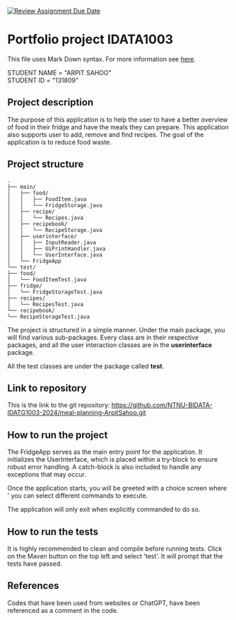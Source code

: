 [![Review Assignment Due Date](https://classroom.github.com/assets/deadline-readme-button-22041afd0340ce965d47ae6ef1cefeee28c7c493a6346c4f15d667ab976d596c.svg)](https://classroom.github.com/a/RyiBKJgD)
# Portfolio project IDATA1003
This file uses Mark Down syntax. For more information see [here](https://www.markdownguide.org/basic-syntax/).

STUDENT NAME = "ARPIT SAHOO"  
STUDENT ID = "131809"

## Project description
The purpose of this application is to help the user to have a better overview of food in their fridge
and have the meals they can prepare. This application also supports user to add, remove and find recipes. 
The goal of the application is to reduce food waste. 
## Project structure
```
.
├── main/
│   ├── food/
│   │   ├── FoodItem.java
│   │   └── FridgeStorage.java
│   ├── recipe/
│   │   └── Recipes.java
│   ├── recipebook/
│   │   └── RecipeStorage.java
│   ├── userinterface/
│   │   ├── InputReader.java
│   │   ├── UiPrintHandler.java
│   │   └── UserInterface.java
│   └── FridgeApp
└── test/
├── food/
│   └── FoodItemTest.java
├── fridge/
│   └── FridgeStorageTest.java
├── recipes/
│   └── RecipesTest.java
└── recipebook/
└── RecipeStorageTest.java
```

The project is structured in a simple manner. 
Under the main package, you will find various sub-packages. 
Every class are in their respective packages, 
and all the user interaction classes are in the **userinterface** package.

All the test classes are under the package called **test**.

## Link to repository
This is the link to the git repository:
https://github.com/NTNU-BIDATA-IDATG1003-2024/meal-planning-ArpitSahoo.git

## How to run the project
The FridgeApp serves as the main entry point for the application. 
It initializes the UserInterface, which is placed within a try-block 
to ensure robust error handling. A catch-block is also included to handle any 
exceptions that may occur.

Once the application starts, you will be greeted with a choice screen where '
you can select different commands to execute.

The application will only exit when explicitly commanded to do so.
## How to run the tests

[//]: # (TODO: Describe how to run the tests here.)
It is highly recommended to clean and compile before running tests. 
Click on the Maven button on the top left and select 'test'. 
It will prompt that the tests have passed.
## References
Codes that have been used from websites or ChatGPT, have been referenced as 
a comment in the code. 

[//]: # (TODO: Include references here, if any. For example, if you have used code from the course book, include a reference to the chapter.
Or if you have used code from a website or other source, include a link to the source.)